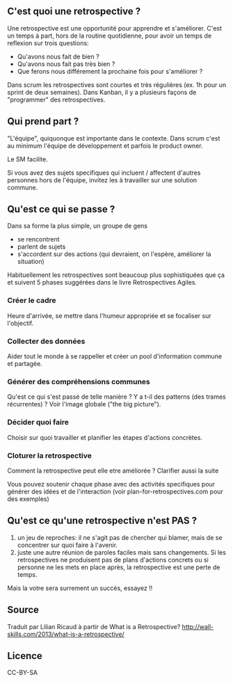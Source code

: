 <!--

---
title: Retrospective Agile 
description: Une retrospective est une temps collectif pour apprendre et s'améliorer en observant collectivement ce qui a bien marché ou pas et ce qu'il faut améliorer.
image_url: 
---

-->


## C'est quoi une retrospective ?
Une retrospective est une opportunité pour apprendre et s'améliorer. C'est un temps à part, hors de la routine quotidienne, pour avoir un temps de reflexion sur trois questions:

* Qu'avons nous fait de bien ?
* Qu'avons nous fait pas très bien ?
* Que ferons nous différement la prochaine fois pour s'améliorer ?

Dans scrum les retrospectives sont courtes et très régulières (ex. 1h pour un sprint de deux semaines). Dans Kanban, il y a plusieurs façons de "programmer" des retrospectives.

## Qui prend part ?

"L'équipe", quiquonque est importante dans le contexte. Dans scrum c'est au minimum l'équipe de développement et parfois le product owner. 

Le SM facilite.

Si vous avez des sujets specifiques qui incluent / affectent d'autres personnes hors de l'équipe, invitez les à travailler sur une solution commune.

## Qu'est ce qui se passe ?

Dans sa forme la plus simple, un groupe de gens
* se rencontrent
* parlent de sujets
* s'accordent sur des actions (qui devraient, on l'espère, améliorer la situation)

Habituellement les retrospectives sont beaucoup plus sophistiquées que ça et suivent 5 phases suggérées dans le livre Retrospectives Agiles.

### Créer le cadre

Heure d'arrivée, se mettre dans l'humeur appropriée et se focaliser sur l'objectif.

### Collecter des données

Aider tout le monde à se rappeller et créer un pool d'information commune et partagée.

### Générer des compréhensions communes

Qu'est ce qui s'est passé de telle manière ? Y a t-il des patterns (des trames récurrentes) ? Voir l'image globale ("the big picture").

### Décider quoi faire

Choisir sur quoi travailler et planifier les étapes d'actions concrètes.

### Cloturer la retrospective

Comment la retrospective peut elle etre améliorée ? Clarifier aussi la suite

Vous pouvez soutenir chaque phase avec des activités specifiques pour générer des idées et de l'interaction (voir plan-for-retrospectives.com pour des exemples)

## Qu'est ce qu'une retrospective n'est PAS ?

1. un jeu de reproches: il ne s'agit pas de chercher qui blamer, mais de se concentrer sur quoi faire à l'avenir.
2. juste une autre réunion de paroles faciles mais sans changements. Si les retrospectives ne produisent pas de plans d'actions concrets ou si personne ne les mets en place après, la retrospective est une perte de temps.

Mais la votre sera surrement un succès, essayez !!

## Source
Traduit par Lilian Ricaud à partir de What is a Retrospective?
http://wall-skills.com/2013/what-is-a-retrospective/

## Licence
CC-BY-SA
